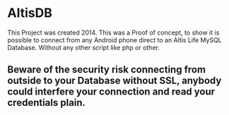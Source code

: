 # AltisDB
This Project was created 2014. 
This was a Proof of concept, to show it is possible to connect from any Android phone direct to an Altis Life MySQL Database. Without any other script like php or other. 

## Beware of the security risk connecting from outside to your Database without SSL, anybody could interfere your connection and read your credentials plain. 